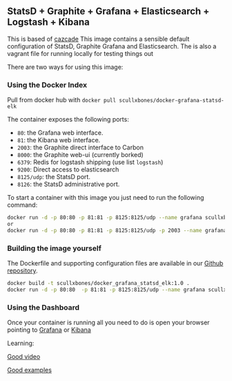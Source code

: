 StatsD + Graphite + Grafana + Elasticsearch + Logstash + Kibana
---------------------------------------------------------------
This is based of [cazcade](https://registry.hub.docker.com/u/cazcade/docker-grafana-graphite/dockerfile/)
This image contains a sensible default configuration of StatsD, Graphite Grafana and Elasticsearch.
The is also a vagrant file for running locally for testing things out

There are two ways for using this image:


### Using the Docker Index ###

Pull from docker hub with `docker pull scullxbones/docker-grafana-statsd-elk`

The container exposes the following ports:

- `80`: the Grafana web interface.
- `81`: the Kibana web interface.
- `2003`: the Graphite direct interface to Carbon
- `8000`: the Graphite web-ui (currently borked)
- `6379`: Redis for logstash shipping (use list `logstash`)
- `9200`: Direct access to elasticsearch
- `8125/udp`: the StatsD port.
- `8126`: the StatsD administrative port.

To start a container with this image you just need to run the following command:

```bash
docker run -d -p 80:80 -p 81:81 -p 8125:8125/udp --name grafana scullxbones/docker-grafana-statsd-elk
or
docker run -d -p 80:80 -p 81:81 -p 8125:8125/udp -p 2003 --name grafana scullxbones/docker-grafana-statsd-elk
```

### Building the image yourself ###

The Dockerfile and supporting configuration files are available in our [Github repository](https://github.com/scullxbones/docker_grafana_statsd_elk).

```bash
docker build -t scullxbones/docker_grafana_statsd_elk:1.0 .
docker run -d -p 80:80  -p 81:81 -p 8125:8125/udp --name grafana scullxbones/docker_grafana_statsd_elk
```

### Using the Dashboard ###

Once your container is running all you need to do is open your browser pointing to [Grafana](http://localhost/) or [Kibana](http://localhost:81/)

Learning:

[Good video](http://grafana.org/blog/2014/05/25/monitorama-video-and-update.html)

[Good examples](http://play.grafana.org/)
